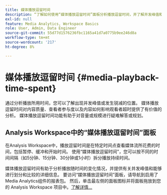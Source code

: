 ```yaml
---
title: 媒体播放逗留时间
description: “了解如何使用“媒体播放逗留时间”面板分析播放逗留时间，并了解并发峰值和发生锐减的位置。”
exl-id: null
feature: Media Analytics, Workspace Basics
role: User, Admin, Data Engineer
source-git-commit: 55d77d1576236fbc1165a41d7a0775b9ee246d8a
workflow-type: tm+mt
source-wordcount: '217'
ht-degree: 8%

---
```


# 媒体播放逗留时间 {#media-playback-time-spent}

通过分析播放所用时间，您可以了解出现并发峰值或发生锐减的位置。 媒体播放逗留时间对内容质量、查看者参与度以及内容如何影响观看者超时提供了有价值的分析。 媒体播放逗留时间功能有助于对音量或规模进行疑难解答或规划。

## Analysis Workspace中的“媒体播放逗留时间”面板

在Analysis Workspace中，播放逗留时间是在特定时间点查看媒体流所花费的时间，包括暂停、缓冲和开始时间。 使用“媒体播放逗留时间”，您可以按不同的时间间隔（如5分钟、15分钟、30分钟或1小时）拆分播放持续时间。


媒体播放逗留时间有助于分析播放随时间的变化情况，并提供有关并发峰值和能够进行划分和比较的详细信息。 要访问“媒体播放逗留时间”面板，请导航到启用了Media Analytics组件的报表包。 然后，单击最左侧的面板图标并将面板拖放到您的 Analysis Workspace 项目中。[了解详情...](https://experienceleague.adobe.com/docs/analytics/analyze/analysis-workspace/panels/media-playback-time-spent.html)

<!-- ## DOES THIS APPLY Get Concurrent Viewers via Analytics Reporting API

REVISE You can also get concurrent viewer data for up to 1-month at a time at minute-level granularity using the Analytics Reporting API 2.0.  The reporting API uses the same definition of concurrent viewers as Analysis Workspace.  For more information see [_*Get concurrent viewers JSON report data with Analytics 2.0 APIs*_](/help/media-reports/media-default-reports/get-concurrent-json20.md). -->
